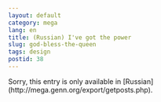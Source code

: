 ```yaml
---
layout: default
category: mega
lang: en
title: (Russian) I've got the power
slug: god-bless-the-queen
tags: design 
postid: 38
---
```

<p>Sorry, this entry is only available in [Russian](http://mega.genn.org/export/getposts.php).</p>